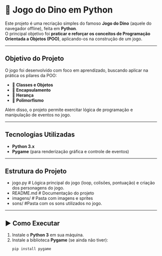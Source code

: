 # 🦖 Jogo do Dino em Python

Este projeto é uma recriação simples do famoso **Jogo do Dino** (aquele do navegador offline), feita em **Python**.  
O principal objetivo foi **praticar e reforçar os conceitos de Programação Orientada a Objetos (POO)**, aplicando-os na construção de um jogo.

---

##  Objetivo do Projeto

O jogo foi desenvolvido com foco em aprendizado, buscando aplicar na prática os pilares da POO:

- 🔹 **Classes e Objetos**
- 🔹 **Encapsulamento**
- 🔹 **Herança**
- 🔹 **Polimorfismo**

Além disso, o projeto permite exercitar lógica de programação e manipulação de eventos no jogo.

---

##  Tecnologias Utilizadas
- **Python 3.x**
- **Pygame** (para renderização gráfica e controle de eventos)

---

##  Estrutura do Projeto
- jogo.py # Lógica principal do jogo (loop, colisões, pontuação) e criação dos personagens do jogo.
- README.md # Documentação do projeto
- imagens/ # Pasta com imagens e sprites
- sons/ #Pasta com os sons utilizados no jogo.


---

## ▶️ Como Executar

1. Instale o **Python 3** em sua máquina.
2. Instale a biblioteca **Pygame** (se ainda não tiver):
   ```bash
   pip install pygame

